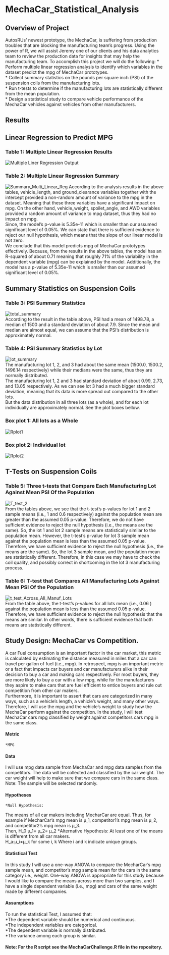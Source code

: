 # MechaCar_Statistical_Analysis
## Overview of Project
AutosRUs’ newest prototype, the MechaCar, is suffering from production troubles that are blocking the manufacturing team’s progress. Using the power of R, we will assist Jeremy one of our clients and his data analytics team to review the production data for insights that may help the manufacturing team. To accomplish this project we will do the following:
	*	Perform multiple linear regression analysis to identify which variables in the dataset predict the mpg of MechaCar prototypes.</br>
	*	Collect summary statistics on the pounds per square inch (PSI) of the suspension coils from the manufacturing lots.</br>
	*	Run t-tests to determine if the manufacturing lots are statistically different from the mean population.</br>
	*	Design a statistical study to compare vehicle performance of the MechaCar vehicles against vehicles from other manufacturers. 

## Results
##  Linear Regression to Predict MPG
### Table 1: Multiple Linear Regression Results 
![Multiple Liner Regression Output](https://user-images.githubusercontent.com/34750363/162316775-22948889-5afb-4f54-a9df-1c65e1ea07b7.png)
### Table 2: Multiple Linear Regression Summary 
![Summary_Multi_Linear_Reg](https://user-images.githubusercontent.com/34750363/162317035-7c4b2535-3dbd-452d-a87d-eb942bd03fe1.png)
According to the analysis results in the above tables, vehicle_length, and ground_clearance variables together with the intercept provided a non-random amount of variance to the mpg in the dataset. Meaning that these three variables have a significant impact on mpg. On the other hand, vehicle_weight, spoilet_angle, and AWD variables provided a random amount of variance to mpg dataset, thus they had no impact on mpg. </br>
Since, the model’s p-value is 5.35e-11 which is smaller than our assumed significant level of 0.05%. We can state that there is sufficient evidence to reject our null hypothesis, which means that the slope of our linear model is not zero.</br>
We conclude that this model predicts mpg of MechaCar prototypes effectively. Because, from the results in the above tables, the model has an R-squared of about 0.71 meaning that roughly 71% of the variability in the dependent variable (mpg) can be explained by the model. Additionally, the model has a p-value of  5.35e-11 which is smaller than our assumed significant level of 0.05%.

## Summary Statistics on Suspension Coils
### Table 3: PSI Summary Statistics
![total_summary](https://user-images.githubusercontent.com/34750363/162320310-ccdc87ae-1f78-44df-b7b8-5f0fcfc20f27.png)</br>
According to the result in the table above, PSI had a mean of 1498.78, a median of 1500 and a standard deviation of about 7.9. Since the mean and median are almost equal, we can assume that the PSI’s distribution is approximately normal.

### Table 4: PSI Summary Statistics by Lot
![lot_summary](https://user-images.githubusercontent.com/34750363/162320554-f84ee0d8-a291-4733-aa8f-faf3b15bc451.png)</br>
The manufacturing lot 1, 2, and 3 had about the same mean (1500.0, 1500.2, 1496.14 respectively) while their medians were the same, thus they are normally distributed. </br> 
The manufacturing lot 1, 2 and 3 had standard deviation of about 0.99, 2.73, and 13.05 respectively. As we can see lot 3 had a much bigger standard deviation, meaning that its data is more spread out compared to the other lots. </br>
But the data distribution in all three lots (as a whole), and for each lot individually are approximately normal. See the plot boxes bellow.

### Box plot 1: All lots as a Whole
![Rplot1](https://user-images.githubusercontent.com/34750363/162347644-3ac99539-ea07-4cc9-9817-bcd1ea73364b.png)

### Box plot 2: Individual lot
![Rplot2](https://user-images.githubusercontent.com/34750363/162347659-ad6b872b-9546-457f-8515-18bc118163d0.png)

## T-Tests on Suspension Coils
### Table 5: Three t-tests that Compare Each Manufacturing Lot Against Mean PSI Of the Population

![T_test_2](https://user-images.githubusercontent.com/34750363/162322565-064b6463-7597-4f5b-8307-0a7234c1a402.png)</br>
From the tables above, we see that the t-test’s p-values for lot 1 and 2 sample means (i.e., 1 and 0.6 respectively) against the population mean are greater than the assumed 0.05 p-value. Therefore, we do not have sufficient evidence to reject the null hypothesis (i.e., the means are the same). So, the lot 1 and lot 2 sample means are statistically similar to the population mean.
However, the t-test’s p-value for lot 3 sample mean against the population mean is less than the assumed 0.05 p-value. Therefore, we have sufficient evidence to reject the null hypothesis (i.e., the means are the same). So, the lot 3 sample mean, and the population mean are statistically different. Therefore, in this case we may have to check the coil quality, and possibly correct in shortcoming in the lot 3 manufacturing process. 

### Table 6:  T-test that Compares All Manufacturing Lots Against Mean PSI Of the Population 
![t_test_Across_All_Manuf_Lots](https://user-images.githubusercontent.com/34750363/162322962-87d862ba-34db-4a75-9f0f-b4bd13a9ba03.png)</br>
From the table above, the t-test’s p-values for all lots mean (i.e., 0.06 ) against the population mean is less than the assumed 0.05 p-value. Therefore, we have sufficient evidence to reject the null hypothesis that the means are similar. In other words, there is sufficient evidence that both means are statistically different.

## Study Design: MechaCar vs Competition.
A car Fuel consumption is an important factor in the car market, this metric is calculated by estimating the distance measured in miles that a car can travel per gallon of fuel (i.e., mpg). In retrospect, mpg is an important metric or a fact that impacts car buyers and car manufacturers alike in their decision to buy a car and making cars respectively. For most buyers, they are more likely to buy a car with a low mpg, while for the manufacturers they aspire to make cars that are fuel efficient to entice buyers and rule out competition from other car makers.</br>
Furthermore, it is important to assert that cars are categorized in many ways, such as a vehicle’s length, a vehicle’s weight, and many other ways. 
Therefore, I will use the mpg and the vehicle’s weight to study how the MechaCar perform against the competition. In the study, I will test MechaCar cars mpg classified by weight against competitors cars mpg in the same class.
#### Metric
	*MPG
#### Data
I will use mpg data sample from MechaCar and mpg data samples from the competitors. The data will be collected and classified by the car weight. The car weight will help to make sure that we compare cars in the same class. </br>
Note: The sample will be selected randomly.
#### Hypotheses
	*Null Hypothesis:
The means of all car makers including MecharCar are equal. Thus, for example if MecharCar’s mpg mean is μ_1, competitor1’s mpg mean is μ_2, and competitor2’s mpg mean is μ_3. </br>
Then, H_0:μ_1= μ_2= μ_2
	*Alternative Hypothesis: 
At least one of the means is different from all car makers.</br>
H_a:μ_i≠μ_k for some i, k Where i and k indicate unique groups.
#### Statistical Test
In this study I will use a one-way ANOVA to compare the MecharCar’s mpg sample mean, and competitor’s mpg sample mean for the cars in the same category i.e., weight. One-way ANOVA is appropriate for this study because I would like to compare the means across more than two samples, and I have a single dependent variable (i.e., mpg) and cars of the same weight made by different companies.
#### Assumptions
To run the statistical Test, I assumed that:</br>
	*The dependent variable should be numerical and continuous.</br>
	*The independent variables are categorical.</br>
	*The dependent variable is normally distributed.</br>
	*The variance among each group is similar.

#### Note: For the R script see the MechaCarChallenge.R file in the repository.
